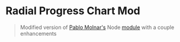# Radial Progress Chart Mod

> Modified version of <a href="https://github.com/pablomolnar/radial-progress-chart">Pablo Molnar's</a> Node <a href="https://www.npmjs.com/package/radial-progress-chart">module</a> with a couple enhancements
